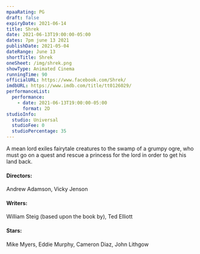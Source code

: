 ```yaml
---
mpaaRating: PG
draft: false
expiryDate: 2021-06-14
title: Shrek
date: 2021-06-13T19:00:00-05:00
dates: 7pm june 13 2021
publishDate: 2021-05-04
dateRange: June 13
shortTitle: Shrek
oneSheet: /img/shrek.png
showType: Animated Cinema
runningTime: 90
officialURL: https://www.facebook.com/Shrek/
imdbURL: https://www.imdb.com/title/tt0126029/
performanceList:
  performance:
    - date: 2021-06-13T19:00:00-05:00
      format: 2D
studioInfo:
  studio: Universal
  studioFee: 0
  studioPercentage: 35
---
```

A mean lord exiles fairytale creatures to the swamp of a grumpy ogre, who must go on a quest and rescue a princess for the lord in order to get his land back.

#### Directors:

Andrew Adamson, Vicky Jenson

#### Writers:

William Steig (based upon the book by), Ted Elliott

#### Stars:

Mike Myers, Eddie Murphy, Cameron Diaz, John Lithgow
